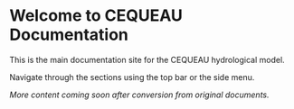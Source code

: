 # Welcome to CEQUEAU Documentation

This is the main documentation site for the CEQUEAU hydrological model.

Navigate through the sections using the top bar or the side menu.

*More content coming soon after conversion from original documents.* 